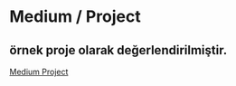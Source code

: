# Medium / Project

## örnek proje olarak değerlendirilmiştir.

[Medium Project](http://medium.com/)
